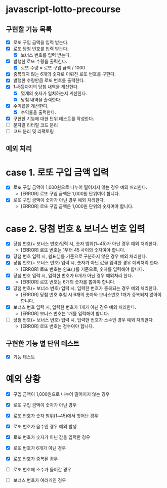 # javascript-lotto-precourse

## 구현할 기능 목록

- [x] 로또 구입 금액을 입력 받는다.
- [x] 로또 당첨 번호를 입력 받는다.
  - [x] 보너스 번호를 입력 받는다.
- [x] 발행한 로또 수량을 출력한다.
  - [x] 로또 수량 = 로또 구입 금액 / 1000
- [x] 중복되지 않는 6개의 숫자로 이뤄진 로또 번호를 구한다.
- [x] 발행한 수량만큼 로또 번호를 출력한다.
- [x] 1~5등까지의 당첨 내역을 계산한다.
  - [x] 몇개의 숫자가 일치하는지 계산한다.
  - [x] 당첨 내역을 출력한다.
- [x] 수익률을 계산한다.
  - [x] 수익률을 출력한다.
- [x] 구현한 기능에 대한 단위 테스트를 작성한다.
- [ ] 문자열 리터럴 코드 분리
- [ ] 코드 분리 및 리팩토링

## 예외 처리

# case 1. 로또 구입 금액 입력

- [x] 로또 구입 금액이 1,000원으로 나누어 떨어지지 않는 경우 예외 처리한다.
  - [ERROR] 로또 구입 금액은 1,000원 단위여야 합니다.
- [x] 로또 구입 금액이 숫자가 아닌 경우 예외 처리한다.
  - [ERROR] 로또 구입 금액은 1,000원 단위의 숫자여야 합니다.

# case 2. 당첨 번호 & 보너스 번호 입력

- [x] 당첨 번호(+ 보너스 번호)입력 시, 숫자 범위(1~45)가 아닌 경우 예외 처리한다.
  - [ERROR] 로또 번호는 1부터 45 사이의 숫자여야 합니다.
- [x] 당첨 번호 입력 시, 쉼표(,)를 기준으로 구분하지 않은 경우 예외 처리한다.
- [x] 당첨 번호(+ 보너스 번호) 입력 시, 숫자가 아닌 값을 입력한 경우 예외처리 한다.
  - [ERROR] 로또 번호는 쉼표(,)를 기준으로, 숫자를 입력해야 합니다.
- [x] 당첨 번호 입력 시, 입력한 번호가 6개가 아닌 경우 예외처리 한다.
  - [ERROR] 로또 번호는 6개의 숫자를 뽑아야 합니다.
- [x] 당첨 번호(+ 보너스 번호) 입력 시, 입력한 번호가 중복되는 경우 예외 처리한다.
  - [ERROR] 당첨 번호 추첨 시 6개의 숫자와 보너스번호 1개가 중복되지 않아야 합니다.
- [x] 보너스 번호 입력 시, 입력한 번호가 1개가 아닌 경우 예외 처리한다.
  - [ERROR] 보너스 번호는 1개를 입력해야 합니다.
- [ ] 당첨 번호(+ 보너스 번호) 입력 시, 입력한 번호가 소수인 경우 예외 처리한다.
  - [ERROR] 로또 번호는 정수여야 합니다.

## 구현한 기능 별 단위 테스트

- [x] 기능 테스트

# 예외 상황

- [x] 구입 금액이 1,000원으로 나누어 떨어지지 않는 경우
- [x] 로또 구입 금액이 숫자가 아닌 경우

- [x] 로또 번호가 숫자 범위(1~45)에서 벗어난 경우
- [x] 로또 번호가 음수인 경우 예외 발생
- [x] 로또 번호가 숫자가 아닌 값을 입력한 경우
- [x] 로또 번호가 6개가 아닌 경우
- [x] 로또 번호가 중복된 경우
- [ ] 로또 번호에 소수가 들어간 경우
- [ ] 보너스 번호가 여러개인 경우
